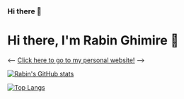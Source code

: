 ### Hi there 👋

# Hi there, I'm Rabin Ghimire 👋

<-- [Click here to go to my personal website!](https://rabin666.github.io/) -->

[![Rabin's GitHub stats](https://github-readme-stats.vercel.app/api?username=rabin666&count_private=true&include_all_commits=true&show_icons=true&theme=github_dark&hide_border=true)](https://github.com/rabin666/github-readme-stats)

[![Top Langs](https://github-readme-stats.vercel.app/api/top-langs/?username=rabin666&langs_count=10&layout=compact&theme=github_dark&hide_border=true)](https://github.com/rabin666/github-readme-stats)

<!--
**rabin666/rabin666** is a ✨ _special_ ✨ repository because its `README.md` (this file) appears on your GitHub profile.

Here are some ideas to get you started:

- 🔭 I’m currently working on ...
- 🌱 I’m currently learning ...
- 👯 I’m looking to collaborate on ...
- 🤔 I’m looking for help with ...
- 💬 Ask me about ...
- 📫 How to reach me: ...
- 😄 Pronouns: ...
- ⚡ Fun fact: ...
-->
